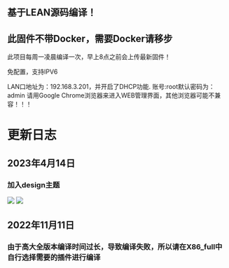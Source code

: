 ## 基于LEAN源码编译！
## 此固件不带Docker，需要Docker请移步
  
此项目每周一凌晨编译一次，早上8点之前会上传最新固件！
  
免配置，支持IPV6
  
LAN口地址为：192.168.3.201，并开启了DHCP功能.
账号:root默认密码为：admin
请用Google Chrome浏览器来进入WEB管理界面，其他浏览器可能不兼容！！！

# 更新日志
## 2023年4月14日
### 加入design主题
![](https://img.imgdd.com/f210f3.dac3be67-fb91-42a3-943a-ee088685249f.png)
![](https://img.imgdd.com/f210f3.51b93cd8-5b4c-4377-9f8d-d928a30cf1b9.png)

## 2022年11月11日
### 由于高大全版本编译时间过长，导致编译失败，所以请在X86_full中自行选择需要的插件进行编译

